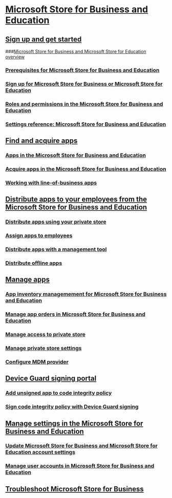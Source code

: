 # [Microsoft Store for Business and Education](index.md)
## [Sign up and get started](sign-up-windows-store-for-business-overview.md)
###[Microsoft Store for Business and Microsoft Store for Education overview](windows-store-for-business-overview.md)
### [Prerequisites for Microsoft Store for Business and Education](prerequisites-windows-store-for-business.md)
### [Sign up for Microsoft Store for Business or Microsoft Store for Education](sign-up-windows-store-for-business.md)
### [Roles and permissions in the Microsoft Store for Business and Education](roles-and-permissions-windows-store-for-business.md)
### [Settings reference: Microsoft Store for Business and Education](settings-reference-windows-store-for-business.md)
## [Find and acquire apps](find-and-acquire-apps-overview.md)
### [Apps in the Microsoft Store for Business and Education](apps-in-windows-store-for-business.md)
### [Acquire apps in the Microsoft Store for Business and Education](acquire-apps-windows-store-for-business.md)
### [Working with line-of-business apps](working-with-line-of-business-apps.md)
## [Distribute apps to your employees from the Microsoft Store for Business and Education](distribute-apps-to-your-employees-windows-store-for-business.md)
### [Distribute apps using your private store](distribute-apps-from-your-private-store.md)
### [Assign apps to employees](assign-apps-to-employees.md)
### [Distribute apps with a management tool](distribute-apps-with-management-tool.md)
### [Distribute offline apps](distribute-offline-apps.md)
## [Manage apps](manage-apps-windows-store-for-business-overview.md)
### [App inventory managemement for Microsoft Store for Business and Education](app-inventory-management-windows-store-for-business.md)
### [Manage app orders in Microsoft Store for Business and Education](manage-orders-windows-store-for-business.md)
### [Manage access to private store](manage-access-to-private-store.md)
### [Manage private store settings](manage-private-store-settings.md)
### [Configure MDM provider](configure-mdm-provider-windows-store-for-business.md)
## [Device Guard signing portal](device-guard-signing-portal.md)
### [Add unsigned app to code integrity policy](add-unsigned-app-to-code-integrity-policy.md)
### [Sign code integrity policy with Device Guard signing](sign-code-integrity-policy-with-device-guard-signing.md)
## [Manage settings in the Microsoft Store for Business and Education](manage-settings-windows-store-for-business.md)
### [Update Microsoft Store for Business and Microsoft Store for Education account settings](update-windows-store-for-business-account-settings.md)
### [Manage user accounts in Microsoft Store for Business and Education](manage-users-and-groups-windows-store-for-business.md)
## [Troubleshoot Microsoft Store for Business](troubleshoot-windows-store-for-business.md)

